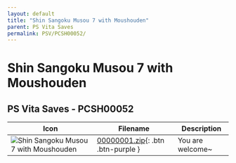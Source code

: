 ```yaml
---
layout: default
title: "Shin Sangoku Musou 7 with Moushouden"
parent: PS Vita Saves
permalink: PSV/PCSH00052/
---
```

# Shin Sangoku Musou 7 with Moushouden

## PS Vita Saves - PCSH00052

| Icon | Filename | Description |
|------|----------|-------------|
| ![Shin Sangoku Musou 7 with Moushouden](https://github.com/bucanero/apollo-vita/raw/main/sce_sys/icon0.png) | [00000001.zip](00000001.zip){: .btn .btn-purple } | You are welcome~  |

